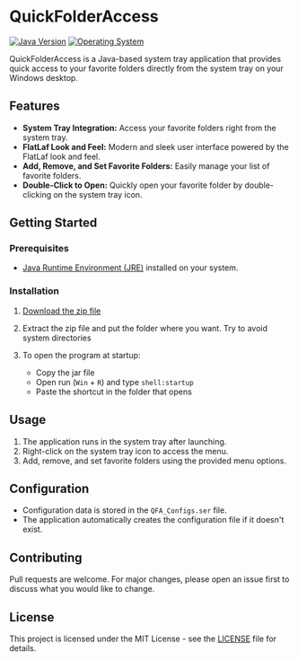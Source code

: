 # QuickFolderAccess
[![Java Version](https://img.shields.io/badge/Java-19-blue.svg)](https://www.oracle.com/java/technologies/javase/19-relnotes.html)
[![Operating System](https://img.shields.io/badge/OS-Windows-brightgreen.svg)](https://www.microsoft.com/en-us/windows)

QuickFolderAccess is a Java-based system tray application that provides quick access to your favorite folders directly from the system tray on your Windows desktop.

## Features

- **System Tray Integration:** Access your favorite folders right from the system tray.
- **FlatLaf Look and Feel:** Modern and sleek user interface powered by the FlatLaf look and feel.
- **Add, Remove, and Set Favorite Folders:** Easily manage your list of favorite folders.
- **Double-Click to Open:** Quickly open your favorite folder by double-clicking on the system tray icon.

## Getting Started

### Prerequisites

- [Java Runtime Environment (JRE)](https://www.java.com/en/download/) installed on your system.

### Installation

1. [Download the zip file](https://github.com/AlfredoJSpera/QuickFolderAccess/releases)

2. Extract the zip file and put the folder where you want. Try to avoid system directories
3. To open the program at startup:
   - Copy the jar file
   - Open run (`Win` + `R`) and type `shell:startup`
   - Paste the shortcut in the folder that opens

## Usage

1. The application runs in the system tray after launching.
2. Right-click on the system tray icon to access the menu.
3. Add, remove, and set favorite folders using the provided menu options.

## Configuration

- Configuration data is stored in the `QFA_Configs.ser` file.
- The application automatically creates the configuration file if it doesn't exist.

## Contributing

Pull requests are welcome. For major changes, please open an issue first to discuss what you would like to change.

## License

This project is licensed under the MIT License - see the [LICENSE](LICENSE) file for details.
